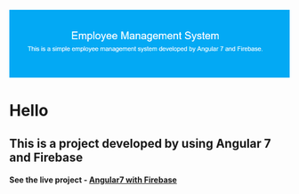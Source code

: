 ![alt text](https://github.com/johndearroy/angular7-ems-live/blob/master/EMS/title.PNG "Angular 7 and Firebase")

# Hello
## This is a project developed by using Angular 7 and Firebase

#### See the live project - [Angular7 with Firebase](https://johndearroy.github.io/angular7-ems-live/ "See live")
